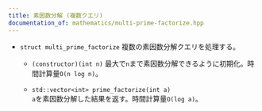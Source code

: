 ```yaml
---
title: 素因数分解 (複数クエリ)
documentation_of: mathematics/multi-prime-factorize.hpp
---
```


- `struct multi_prime_factorize`
  複数の素因数分解クエリを処理する。

  - `(constructor)(int n)`
  最大で`n`まで素因数分解できるように初期化。時間計算量`O(n log n)`。

  - `std::vector<int> prime_factorize(int a)`  
  `a`を素因数分解した結果を返す。時間計算量`O(log a)`。
